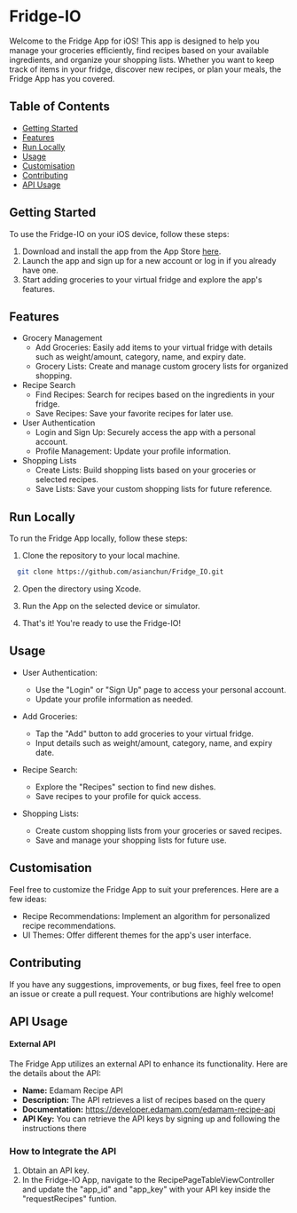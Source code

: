 # Fridge-IO

Welcome to the Fridge App for iOS! This app is designed to help you manage your groceries efficiently, find recipes based on your available ingredients, and organize your shopping lists. Whether you want to keep track of items in your fridge, discover new recipes, or plan your meals, the Fridge App has you covered.

## Table of Contents

- [Getting Started](#getting-started)
- [Features](#features)
- [Run Locally](#run-locally)
- [Usage](#usage)
- [Customisation](#customisation)
- [Contributing](#contributing)
- [API Usage](#api-usage)

## Getting Started

To use the Fridge-IO on your iOS device, follow these steps:

1. Download and install the app from the App Store [here](#).
2. Launch the app and sign up for a new account or log in if you already have one.
3. Start adding groceries to your virtual fridge and explore the app's features.

## Features

- Grocery Management
    - Add Groceries: Easily add items to your virtual fridge with details such as weight/amount, category, name, and expiry date.
    - Grocery Lists: Create and manage custom grocery lists for organized shopping.
- Recipe Search
    - Find Recipes: Search for recipes based on the ingredients in your fridge.
    - Save Recipes: Save your favorite recipes for later use.
- User Authentication
    - Login and Sign Up: Securely access the app with a personal account.
    - Profile Management: Update your profile information.
- Shopping Lists
    - Create Lists: Build shopping lists based on your groceries or selected recipes.
    - Save Lists: Save your custom shopping lists for future reference.

## Run Locally

To run the Fridge App locally, follow these steps:

1. Clone the repository to your local machine.

```bash
  git clone https://github.com/asianchun/Fridge_IO.git
```

2. Open the directory using Xcode.

3. Run the App on the selected device or simulator.

4. That's it! You're ready to use the Fridge-IO!

## Usage

- User Authentication:
    - Use the "Login" or "Sign Up" page to access your personal account.
    - Update your profile information as needed.

- Add Groceries:
    - Tap the "Add" button to add groceries to your virtual fridge.
    - Input details such as weight/amount, category, name, and expiry date.

- Recipe Search:
    - Explore the "Recipes" section to find new dishes.
    - Save recipes to your profile for quick access.

- Shopping Lists:
    - Create custom shopping lists from your groceries or saved recipes.
    - Save and manage your shopping lists for future use.

## Customisation

Feel free to customize the Fridge App to suit your preferences. Here are a few ideas:

- Recipe Recommendations: Implement an algorithm for personalized recipe recommendations.
- UI Themes: Offer different themes for the app's user interface.

## Contributing

If you have any suggestions, improvements, or bug fixes, feel free to open an issue or create a pull request. Your contributions are highly welcome!

## API Usage

#### External API

The Fridge App utilizes an external API to enhance its functionality. Here are the details about the API:

- **Name:** Edamam Recipe API
- **Description:** The API retrieves a list of recipes based on the query
- **Documentation:** https://developer.edamam.com/edamam-recipe-api
- **API Key:** You can retrieve the API keys by signing up and following the instructions there

### How to Integrate the API

1. Obtain an API key.
2. In the Fridge-IO App, navigate to the RecipePageTableViewController and update the "app_id" and "app_key" with your API key inside the "requestRecipes" funtion.
